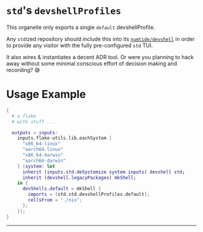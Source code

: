 # `std`'s `devshellProfiles`

This organelle only exports a single `default` devshellProfile.

Any `std`ized repository should include this into its [`numtide/devshell`][devshell]
in order to provide any visitor with the fully pre-configured `std` TUI.

It also wires & instantiates a decent ADR tool. Or were you planning to hack away
without some minimal conscious effort of decision making and recording? 😅

# Usage Example

```nix
{
  # a flake
  # with stuff ...

  outputs = inputs:
    inputs.flake-utils.lib.eachSystem [
      "x86_64-linux"
      "aarch64-linux"
      "x86_64-darwin"
      "aarch64-darwin"
    ] (system: let
      inherit (inputs.std.deSystemize system inputs) devshell std;
      inherit (devshell.legacyPackages) mkShell;
    in {
      devShells.default = mkShell {
        imports = [std.std.devshellProfiles.default];
        cellsFrom = "./nix";
      };
    });
}
```

---

[devshell]: https://github.com/numtide/devshell
